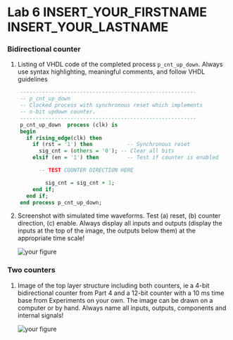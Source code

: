 # Lab 6 INSERT_YOUR_FIRSTNAME INSERT_YOUR_LASTNAME

### Bidirectional counter

1. Listing of VHDL code of the completed process `p_cnt_up_down`. Always use syntax highlighting, meaningful comments, and follow VHDL guidelines

```vhdl
    --------------------------------------------------------
    -- p_cnt_up_down
    -- Clocked process with synchronous reset which implements
    -- n-bit updown counter.
    --------------------------------------------------------
    p_cnt_up_down  process (clk) is
    begin
      if rising_edge(clk) then
        if (rst = '1') then           -- Synchronous reset
          sig_cnt = (others = '0'); -- Clear all bits
        elsif (en = '1') then         -- Test if counter is enabled

          -- TEST COUNTER DIRECTION HERE

            sig_cnt = sig_cnt + 1;
        end if;
      end if;
    end process p_cnt_up_down;
```

2. Screenshot with simulated time waveforms. Test (a) reset, (b) counter direction, (c) enable. Always display all inputs and outputs (display the inputs at the top of the image, the outputs below them) at the appropriate time scale!

   ![your figure]()

### Two counters

1. Image of the top layer structure including both counters, ie a 4-bit bidirectional counter from Part 4 and a 12-bit counter with a 10 ms time base from Experiments on your own. The image can be drawn on a computer or by hand. Always name all inputs, outputs, components and internal signals!

   ![your figure]()
